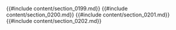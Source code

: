 {{#include content/section_0199.md}}
{{#include content/section_0200.md}}
{{#include content/section_0201.md}}
{{#include content/section_0202.md}}
